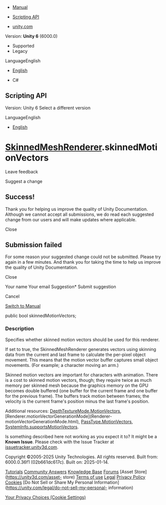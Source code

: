 [ ]()

  * [Manual](../Manual/index.html)
  * [Scripting API](../ScriptReference/index.html)

  * [unity.com](https://unity.com/)

Version: **Unity 6** (6000.0)

  * Supported
  * Legacy

LanguageEnglish

  * [English]()

  * C#

[ ](https://docs.unity3d.com)

## Scripting API

Version: Unity 6 Select a different version

LanguageEnglish

  * [English]()

#  [SkinnedMeshRenderer](SkinnedMeshRenderer.html).skinnedMotionVectors

Leave feedback

Suggest a change

## Success!

Thank you for helping us improve the quality of Unity Documentation. Although
we cannot accept all submissions, we do read each suggested change from our
users and will make updates where applicable.

Close

## Submission failed

For some reason your suggested change could not be submitted. Please <a>try
again</a> in a few minutes. And thank you for taking the time to help us
improve the quality of Unity Documentation.

Close

Your name Your email Suggestion* Submit suggestion

Cancel

[Switch to Manual](../Manual/class-SkinnedMeshRenderer.html "Go to
SkinnedMeshRenderer Component in the Manual")

public bool skinnedMotionVectors;

### Description

Specifies whether skinned motion vectors should be used for this renderer.

If set to true, the SkinnedMeshRenderer generates vectors using skinning data
from the current and last frame to calculate the per-pixel object movement.
This means that the motion vector buffer captures small object movements. (For
example; a character moving an arm.)  
  
Skinned motion vectors are important for characters with animation. There is a
cost to skinned motion vectors, though; they require twice as much memory per
skinned mesh because the graphics memory on the GPU becomes double buffered
(one buffer for the current frame and one buffer for the previous frame). The
buffers track motion between frames; the velocity is the current frame's
position minus the last frame's position.  
  
Additional resources:
[DepthTextureMode.MotionVectors](DepthTextureMode.MotionVectors.html),
[Renderer.motionVectorGenerationMode](Renderer-
motionVectorGenerationMode.html),
[PassType.MotionVectors](Rendering.PassType.MotionVectors.html),
[SystemInfo.supportsMotionVectors](SystemInfo-supportsMotionVectors.html).

Is something described here not working as you expect it to? It might be a
**Known Issue**. Please check with the Issue Tracker at
[issuetracker.unity3d.com](https://issuetracker.unity3d.com).

Copyright ©2005-2025 Unity Technologies. All rights reserved. Built from:
6000.0.36f1 (02b661dc617c). Built on: 2025-01-14.

[Tutorials](https://unity3d.com/learn) [Community
Answers](https://answers.unity3d.com) [Knowledge
Base](https://support.unity3d.com/hc/en-us)
[Forums](https://forum.unity3d.com) [Asset Store](https://unity3d.com/asset-
store) [Terms of use](https://docs.unity3d.com/Manual/TermsOfUse.html)
[Legal](https://unity.com/legal) [Privacy
Policy](https://unity.com/legal/privacy-policy)
[Cookies](https://unity.com/legal/cookie-policy) [Do Not Sell or Share My
Personal Information](https://unity.com/legal/do-not-sell-my-personal-
information)

[Your Privacy Choices (Cookie Settings)](javascript:void\(0\);)

